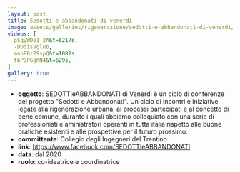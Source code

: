 ```yaml
---
layout: post
title: Sedotti e abbandonati di venerdì
image: assets/galleries/rigenerazione/sedotti-e-abbandonati-di-venerdì/01.jpeg
videos: [
  pSqyWDe1_2A&t=6217s,
  -DDdisVgluo,
  mnnEBz79spQ&t=1882s,
  tbP9PGghN4&t=629s,
]
gallery: true
---
```


- **oggetto**: SEDOTTIeABBANDONATI di Venerdì è un ciclo di conferenze del progetto "Sedotti e Abbandonati". Un ciclo di incontri e iniziative legate alla rigenerazione urbana, ai processi partecipati e al concetto di bene comune, durante i quali abbiamo colloquiato con una serie di professionisti e aministratori operanti in tutta italia rispetto alle buone pratiche esistenti e alle prospettive per il futuro prossimo.
- **committente**: Collegio degli Ingegneri del Trentino
- **link**: https://www.facebook.com/SEDOTTIeABBANDONATI
- **data**: dal 2020
- **ruolo**: co-ideatrice e coordinatrice
